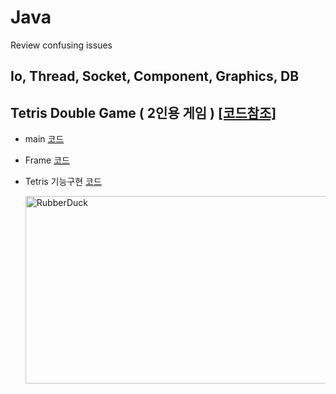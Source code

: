 # Java

Review confusing issues

## Io, Thread, Socket, Component, Graphics, DB

## Tetris Double Game ( 2인용 게임 ) [[코드참조]](https://github.com/malvr00/Java-Study/tree/main/TetrisDoubleGame/src/tetrisDoubleGame)
* main [코드](https://github.com/malvr00/Java-Study/blob/main/TetrisDoubleGame/src/tetrisDoubleGame/TetrisDoubleGame.java)
* Frame [코드](https://github.com/malvr00/Java-Study/blob/main/TetrisDoubleGame/src/tetrisDoubleGame/TetrisFrame.java)
* Tetris 기능구현 [코드](https://github.com/malvr00/Java-Study/blob/main/TetrisDoubleGame/src/tetrisDoubleGame/TetrisPanel.java)

   <img src="https://user-images.githubusercontent.com/77275513/121775510-22552a00-cbc3-11eb-95c9-a5e05f5e76c3.PNG" width="600px" height="300px" title="100px" alt="RubberDuck"></img><br/>
